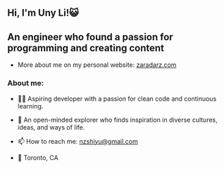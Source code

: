 ## Hi, I'm Uny Li!😺

## An engineer who found a passion for programming and creating content

- More about me on my personal website: [zaradarz.com](https://zaradarz.com)

### About me:
<!-- ABOUT-ME-LIST:START -->
- 👩‍💻 Aspiring developer with a passion for clean code and continuous learning.
- 🌱 An open-minded explorer who finds inspiration in diverse cultures, ideas, and ways of life.
- 📫 How to reach me: nzshiyu@gmail.com
- 📍 Toronto, CA

  <!-- ABOUT-ME-LIST:END -->
